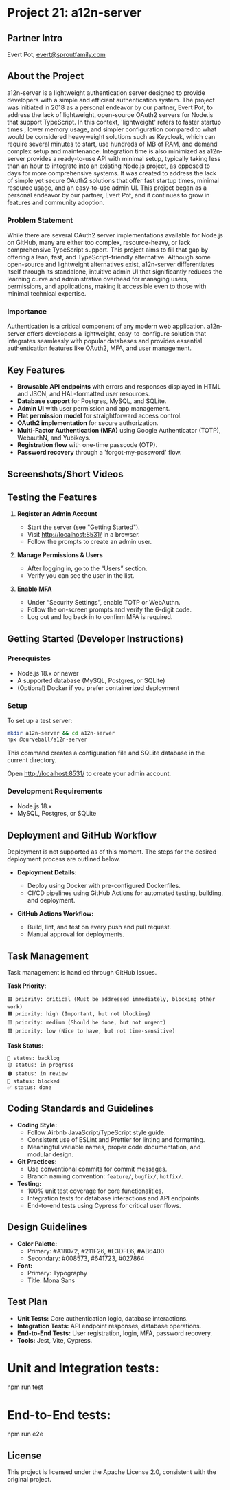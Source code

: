# Project 21: a12n-server

## Partner Intro
Evert Pot, evert@sproutfamily.com

## About the Project
a12n-server is a lightweight authentication server designed to provide developers with a simple and efficient authentication system. The project was initiated in 2018 as a personal endeavor by our partner, Evert Pot, to address the lack of lightweight, open-source OAuth2 servers for Node.js that support TypeScript. In this context, 'lightweight' refers to faster startup times , lower memory usage, and simpler configuration compared to what would be considered heavyweight solutions such as Keycloak, which can require several minutes to start, use hundreds of MB of RAM, and demand complex setup and maintenance. Integration time is also minimized as a12n-server provides a ready-to-use API with minimal setup, typically taking less than an hour to integrate into an existing Node.js project, as opposed to days for more comprehensive systems. It was created to address the lack of simple yet secure OAuth2 solutions that offer fast startup times, minimal resource usage, and an easy-to-use admin UI. This project began as a personal endeavor by our partner, Evert Pot, and it continues to grow in features and community adoption.


### Problem Statement
While there are several OAuth2 server implementations available for Node.js on GitHub, many are either too complex, resource-heavy, or lack comprehensive TypeScript support. This project aims to fill that gap by offering a lean, fast, and TypeScript-friendly alternative. Although some open-source and lightweight alternatives exist, a12n-server differentiates itself through its standalone, intuitive admin UI that significantly reduces the learning curve and administrative overhead for managing users, permissions, and applications, making it accessible even to those with minimal technical expertise. 



### Importance
Authentication is a critical component of any modern web application. a12n-server offers developers a lightweight, easy-to-configure solution that integrates seamlessly with popular databases and provides essential authentication features like OAuth2, MFA, and user management.

## Key Features
* **Browsable API endpoints** with errors and responses displayed in HTML and JSON, and HAL-formatted user resources.
* **Database support** for Postgres, MySQL, and SQLite.
* **Admin UI** with user permission and app management.
* **Flat permission model** for straightforward access control.
* **OAuth2 implementation** for secure authorization.
* **Multi-Factor Authentication (MFA)** using Google Authenticator (TOTP), WebauthN, and Yubikeys.
* **Registration flow** with one-time passcode (OTP).
* **Password recovery** through a 'forgot-my-password' flow.

## Screenshots/Short Videos

## Testing the Features
1. **Register an Admin Account**  
   - Start the server (see "Getting Started").  
   - Visit [http://localhost:8531/](http://localhost:8531/) in a browser.  
   - Follow the prompts to create an admin user.  

2. **Manage Permissions & Users**  
   - After logging in, go to the “Users” section.  
   - Verify you can see the user in the list.  

3. **Enable MFA**  
   - Under “Security Settings”, enable TOTP or WebAuthn.  
   - Follow the on-screen prompts and verify the 6-digit code.  
   - Log out and log back in to confirm MFA is required.  


## Getting Started (Developer Instructions)

### Prerequistes
* Node.js 18.x or newer
* A supported database (MySQL, Postgres, or SQLite)
* (Optional) Docker if you prefer containerized deployment

### Setup
To set up a test server:
```sh
mkdir a12n-server && cd a12n-server
npx @curveball/a12n-server
```
This command creates a configuration file and SQLite database in the current directory.

Open [http://localhost:8531/](http://localhost:8531/) to create your admin account.

### Development Requirements
* Node.js 18.x
* MySQL, Postgres, or SQLite

## Deployment and GitHub Workflow
Deployment is not supported as of this moment. The steps for the desired deployment process are outlined below.
* **Deployment Details:**
  - Deploy using Docker with pre-configured Dockerfiles.
  - CI/CD pipelines using GitHub Actions for automated testing, building, and deployment.

* **GitHub Actions Workflow:**
  - Build, lint, and test on every push and pull request.
  - Manual approval for deployments.

## Task Management
Task management is handled through GitHub Issues.

**Task Priority:**
```
🟥 priority: critical (Must be addressed immediately, blocking other work)
🟧 priority: high (Important, but not blocking)
🟨 priority: medium (Should be done, but not urgent)
🟩 priority: low (Nice to have, but not time-sensitive)
```

**Task Status:**
```
🔵 status: backlog
🟡 status: in progress
🟠 status: in review
🔴 status: blocked
✅ status: done
```

## Coding Standards and Guidelines
* **Coding Style:**
  - Follow Airbnb JavaScript/TypeScript style guide.
  - Consistent use of ESLint and Prettier for linting and formatting.
  - Meaningful variable names, proper code documentation, and modular design.
* **Git Practices:**
  - Use conventional commits for commit messages.
  - Branch naming convention: `feature/`, `bugfix/`, `hotfix/`.
* **Testing:**
  - 100% unit test coverage for core functionalities.
  - Integration tests for database interactions and API endpoints.
  - End-to-end tests using Cypress for critical user flows.
 
## Design Guidelines
* **Color Palette:**
  - Primary: #A18072, #211F26, #E3DFE6, #AB6400
  - Secondary: #008573, #641723, #027864
* **Font:**
  - Primary: Typography
  - Title: Mona Sans

## Test Plan
* **Unit Tests:** Core authentication logic, database interactions.
* **Integration Tests:** API endpoint responses, database operations.
* **End-to-End Tests:** User registration, login, MFA, password recovery.
* **Tools:** Jest, Vite, Cypress.

# Unit and Integration tests:
npm run test

# End-to-End tests:
npm run e2e

## License
This project is licensed under the Apache License 2.0, consistent with the original project.
